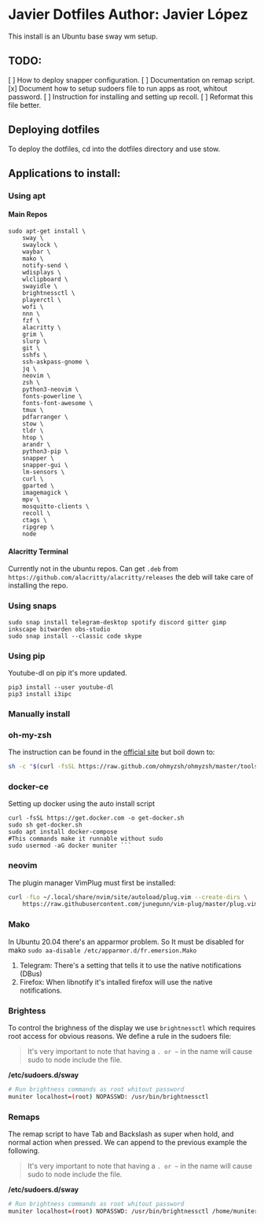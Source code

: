 # Javier Dotfiles Author: Javier López

This install is an Ubuntu base sway wm setup.

## TODO:

[ ] How to deploy snapper configuration.
[ ] Documentation on remap script.
[x] Document how to setup sudoers file to run apps as root, whitout password.
[ ] Instruction for installing and setting up recoll.
[ ] Reformat this file better.

## Deploying dotfiles
To deploy the dotfiles, cd into the dotfiles directory and use stow. 

## Applications to install:

### Using apt

#### Main Repos

```
sudo apt-get install \
    sway \
    swaylock \
    waybar \
    mako \
    notify-send \
    wdisplays \
    wlclipboard \
    swayidle \
    brightnessctl \
    playerctl \
    wofi \
    nnn \
    fzf \
    alacritty \
    grim \
    slurp \
    git \
    sshfs \
    ssh-askpass-gnome \
    jq \
    neovim \
    zsh \ 
    python3-neovim \
    fonts-powerline \
    fonts-font-awesome \
    tmux \
    pdfarranger \
    stow \
    tldr \
    htop \
    arandr \
    python3-pip \
    snapper \
    snapper-gui \
    lm-sensors \
    curl \
    gparted \
    imagemagick \
    mpv \
    mosquitto-clients \
    recoll \
    ctags \
    ripgrep \
    node 
```

#### Alacritty Terminal

Currently not in the ubuntu repos. Can get `.deb` from `https://github.com/alacritty/alacritty/releases` the deb will take care of installing the repo.


### Using snaps

```
sudo snap install telegram-desktop spotify discord gitter gimp inkscape bitwarden obs-studio
sudo snap install --classic code skype
```

### Using pip
Youtube-dl on pip it's more updated.

```
pip3 install --user youtube-dl
pip3 install i3ipc
```

### Manually install

### oh-my-zsh

The instruction can be found in the [official site](https://ohmyz.sh/#install) but boil down to:

```bash
sh -c "$(curl -fsSL https://raw.github.com/ohmyzsh/ohmyzsh/master/tools/install.sh)"
```

### docker-ce

Setting up docker using the auto install script

```
curl -fsSL https://get.docker.com -o get-docker.sh
sudo sh get-docker.sh
sudo apt install docker-compose
#This commands make it runnable without sudo
sudo usermod -aG docker muniter ```
```

### neovim

The plugin manager VimPlug must first be installed:

```bash
curl -fLo ~/.local/share/nvim/site/autoload/plug.vim --create-dirs \
    https://raw.githubusercontent.com/junegunn/vim-plug/master/plug.vim
```

### Mako

In Ubuntu 20.04 there's an apparmor problem. So It must be disabled for mako `sudo aa-disable /etc/apparmor.d/fr.emersion.Mako`

1. Telegram: There's a setting that tells it to use the native notifications (DBus)
1. Firefox: When libnotify it's intalled firefox will use the native notifications.

### Brightess

To control the brighness of the display we use `brightnessctl` which requires root access for obvious reasons. We define a rule in the sudoers file:

> It's very important to note that having a `. or ~` in the name will cause sudo to node include the file.

**/etc/sudoers.d/sway**

```bash
# Run brightness commands as root whitout password
muniter localhost=(root) NOPASSWD: /usr/bin/brightnessctl
```

### Remaps

The remap script to have Tab and Backslash as super when hold, and normal action when pressed. We can append to the previous example the following.

> It's very important to note that having a `. or ~` in the name will cause sudo to node include the file.

**/etc/sudoers.d/sway**

```bash
# Run brightness commands as root whitout password
muniter localhost=(root) NOPASSWD: /usr/bin/brightnessctl /home/muniter/scripts/remaps.py
```
